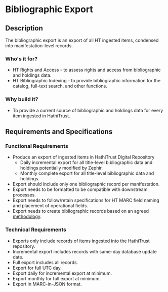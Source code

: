 
# Bibliographic Export

## Description
The bibliographic export is an export of all HT ingested items, condensed into manifestation-level records.

### Who's it for?
* HT Rights and Access - to assess rights and access from bibliographic and holdings data.
* HT Bibliographic Indexing - to provide bibliographic information for the catalog, full-text search, and other functions.

### Why build it?
* To provide a current source of bibliographic and holdings data for every item ingested in HathiTrust.

## Requirements and Specifications

### Functional Requirements
* Produce an export of ingested items in HathiTrust Digital Repository
  * Daily incremental export for all title-level bibliographic data and holdings potentially modified by Zephir.
  * Monthly complete export for all title-level bibliographic data and holdings.
* Export should include only one bibliographic record per manifestation.
* Export needs to be formatted to be compatible with downstream processes.
* Export needs to follow/retain specifications for HT MARC field naming and placement of operational fields.
* Export needs to create bibliographic records based on an agreed [methodology](BIBLIO-METHODOLOGY.md).

### Technical Requirements
* Exports only include records of items ingested into the HathiTrust repository.
* Incremental export includes records with same-day database update date.
* Full export includes all records.
* Export for full UTC day.
* Export daily for incremental export at minimum.
* Export monthly for full export at minimum.
* Export in MARC-in-JSON format.
